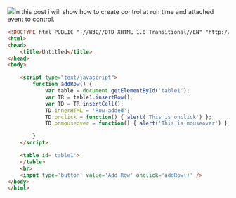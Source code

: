 
[![](http://2.bp.blogspot.com/_iY3Ra2OqpkA/ScYZSSV4VWI/AAAAAAAAB7M/J4z9SnGYLZU/s400/event.jpg)](https://www.blogger.com/blog/post/edit/6673695286148904603/5985650023249548301#)In this post i will show how to create control at run time and attached event to control.

```html
<!DOCTYPE html PUBLIC "-//W3C//DTD XHTML 1.0 Transitional//EN" "http://www.w3.org/TR/xhtml1/DTD/xhtml1-transitional.dtd">
<html>
<head>
    <title>Untitled</title>
</head>
<body>

    <script type="text/javascript">
        function addRow() {
            var table = document.getElementById('table1');
            var TR = table1.insertRow();
            var TD = TR.insertCell();
            TD.innerHTML = 'Row added';
            TD.onclick = function() { alert('This is onclick') };
            TD.onmouseover = function() { alert('This is mouseover') };

        }
    </script>

    <table id='table1'>
    </table>
    <br>
    <input type='button' value='Add Row' onclick='addRow()' />
</body>
</html>
```
<!--stackedit_data:
eyJoaXN0b3J5IjpbMTIwMzA0Njk0NiwxNDA3NTE3MzE1LC0zOD
QxMDUwMTMsLTMxNTY0ODU4OCwtODAwNTYxOTMwLC0xNzI0MjMz
Mzc2LC0xNTY1NzEzOTgzLC0yMDY2NjU1NDc1LC05Mzg1MTYyMz
gsLTMzMjQ1NTM2M119
-->